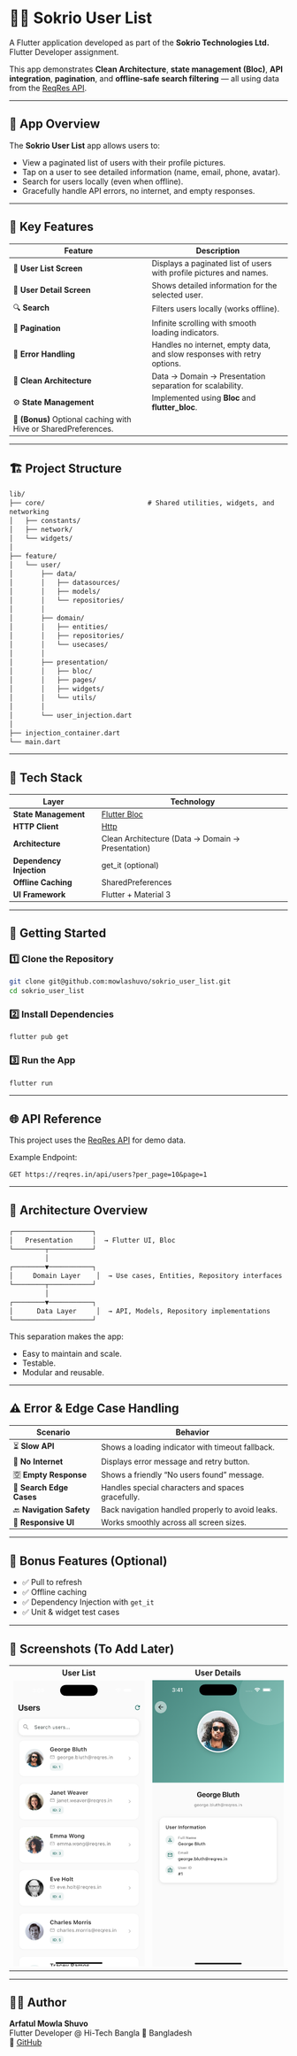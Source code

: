 # 🧑‍💼 Sokrio User List

A Flutter application developed as part of the **Sokrio Technologies Ltd.** Flutter Developer assignment.

This app demonstrates **Clean Architecture**, **state management (Bloc)**, **API integration**, **pagination**, and **offline-safe search filtering** — all using data from the [ReqRes API](https://reqres.in/api/users).

---

## 📱 App Overview

The **Sokrio User List** app allows users to:
- View a paginated list of users with their profile pictures.
- Tap on a user to see detailed information (name, email, phone, avatar).
- Search for users locally (even when offline).
- Gracefully handle API errors, no internet, and empty responses.

---

## 🧠 Key Features

| Feature | Description |
|----------|-------------|
| 🧾 **User List Screen** | Displays a paginated list of users with profile pictures and names. |
| 👤 **User Detail Screen** | Shows detailed information for the selected user. |
| 🔍 **Search** | Filters users locally (works offline). |
| 🔄 **Pagination** | Infinite scrolling with smooth loading indicators. |
| 🚫 **Error Handling** | Handles no internet, empty data, and slow responses with retry options. |
| 🧩 **Clean Architecture** | Data → Domain → Presentation separation for scalability. |
| ⚙️ **State Management** | Implemented using **Bloc** and **flutter_bloc**. |
| 💾 **(Bonus)** Optional caching with Hive or SharedPreferences. |

---

## 🏗️ Project Structure

```
lib/
├── core/                          # Shared utilities, widgets, and networking
│   ├── constants/
│   ├── network/
│   └── widgets/
│
├── feature/
│   └── user/
│       ├── data/
│       │   ├── datasources/
│       │   ├── models/
│       │   └── repositories/
│       │
│       ├── domain/
│       │   ├── entities/
│       │   ├── repositories/
│       │   └── usecases/
│       │
│       ├── presentation/
│       │   ├── bloc/
│       │   ├── pages/
│       │   ├── widgets/
│       │   └── utils/
│       │
│       └── user_injection.dart
│
├── injection_container.dart
└── main.dart
```

---

## 🧩 Tech Stack

| Layer | Technology |
|--------|-------------|
| **State Management** | [Flutter Bloc](https://pub.dev/packages/flutter_bloc) |
| **HTTP Client** | [Http](https://pub.dev/packages/http) |
| **Architecture** | Clean Architecture (Data → Domain → Presentation) |
| **Dependency Injection** | get_it (optional) |
| **Offline Caching** | SharedPreferences |
| **UI Framework** | Flutter + Material 3 |

---

## 🚀 Getting Started

### 1️⃣ Clone the Repository
```bash
git clone git@github.com:mowlashuvo/sokrio_user_list.git
cd sokrio_user_list
```

### 2️⃣ Install Dependencies
```bash
flutter pub get
```

### 3️⃣ Run the App
```bash
flutter run
```

---

## 🌐 API Reference

This project uses the [ReqRes API](https://reqres.in) for demo data.

Example Endpoint:
```
GET https://reqres.in/api/users?per_page=10&page=1
```

---

## 🧱 Architecture Overview

```
┌────────────────────┐
│   Presentation     │  → Flutter UI, Bloc
└────────┬───────────┘
         │
┌────────▼───────────┐
│     Domain Layer    │  → Use cases, Entities, Repository interfaces
└────────┬───────────┘
         │
┌────────▼───────────┐
│      Data Layer     │  → API, Models, Repository implementations
└────────────────────┘
```

This separation makes the app:
- Easy to maintain and scale.
- Testable.
- Modular and reusable.

---

## ⚠️ Error & Edge Case Handling

| Scenario | Behavior |
|-----------|-----------|
| ⏳ **Slow API** | Shows a loading indicator with timeout fallback. |
| 📶 **No Internet** | Displays error message and retry button. |
| 🈳 **Empty Response** | Shows a friendly “No users found” message. |
| 🧩 **Search Edge Cases** | Handles special characters and spaces gracefully. |
| 🔙 **Navigation Safety** | Back navigation handled properly to avoid leaks. |
| 📱 **Responsive UI** | Works smoothly across all screen sizes. |

---

## 🧪 Bonus Features (Optional)

- ✅ Pull to refresh
- ✅ Offline caching
- ✅ Dependency Injection with `get_it`
- ✅ Unit & widget test cases

---

## 📸 Screenshots (To Add Later)

<table> <tr> <th>User List</th> <th>User Details</th> </tr> <tr> <td><img src="screenshots/user_list.png" width="250" alt="User List"></td> <td><img src="screenshots/user_detail.png" width="250" alt="User Details"></td> </tr> </table>

---

## 🧑‍💻 Author

**Arfatul Mowla Shuvo**  
Flutter Developer @ Hi-Tech Bangla
📍 Bangladesh  
🔗 [GitHub](https://github.com/mowlashuvo)
